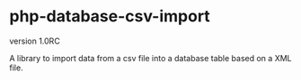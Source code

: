 php-database-csv-import
=======================

version 1.0RC

A library to import data from a csv file into a database table based on a XML file.
